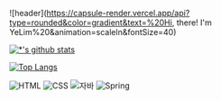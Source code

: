 ![header](https://capsule-render.vercel.app/api?type=rounded&color=gradient&text=%20Hi, there! I'm  YeLim%20&animation=scaleln&fontSize=40)




[![*'s github stats](https://github-readme-stats.vercel.app/api?username=YeLim0122)](https://github.com/YeLim0122)

[![Top Langs](https://github-readme-stats.vercel.app/api/top-langs/?username=YeLim0122)](https://github.com/YeLim0122/github-readme-stats)

![HTML](https://img.shields.io/badge/-HTML-6DB3FF?style=flat&logo=HTML&logoColor=white)
![CSS](https://img.shields.io/badge/-CSS-FFE400?style=flat&logo=CSS&logoColor=white)
![자바](https://img.shields.io/badge/-자바-007396?style=flat&logo=Java&logoColor=ffffff)
![Spring](https://img.shields.io/badge/-Spring-6DB33F?style=for-the-badge&logo=Spring&logoColor=white)




